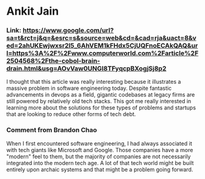 # Ankit Jain

### Link: https://www.google.com/url?sa=t&rct=j&q=&esrc=s&source=web&cd=&cad=rja&uact=8&ved=2ahUKEwjwxsr2l5_6AhVEM1kFHdx5CjUQFnoECAkQAQ&url=https%3A%2F%2Fwww.computerworld.com%2Farticle%2F2504568%2Fthe-cobol-brain-drain.html&usg=AOvVaw0UNGI8TFyqcpBXogjSj8p2

I thought that this article was really interesting because it illustrates a massive problem in software engineering today. Despite fantastic advancements in devops as a field, gigantic codebases at legacy firms are still powered by relatively old tech stacks. This got me really interested in learning more about the solutions for these types of problems and startups that are looking to reduce other forms of tech debt. 

### Comment from Brandon Chao

When I first encountered software engineering, I had always associated it with tech giants like Microsoft and Google. Those companies have a more "modern" feel to them, but the majority of companies are not necessarily integrated into the modern tech age. A lot of that tech world might be built entirely upon archaic systems and that might be a problem going forward. 